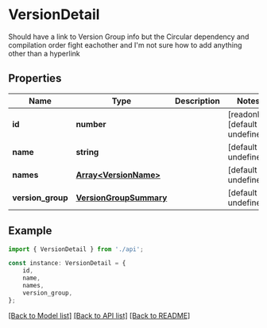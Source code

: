 # VersionDetail

Should have a link to Version Group info but the Circular dependency and compilation order fight eachother and I\'m not sure how to add anything other than a hyperlink

## Properties

Name | Type | Description | Notes
------------ | ------------- | ------------- | -------------
**id** | **number** |  | [readonly] [default to undefined]
**name** | **string** |  | [default to undefined]
**names** | [**Array&lt;VersionName&gt;**](VersionName.md) |  | [default to undefined]
**version_group** | [**VersionGroupSummary**](VersionGroupSummary.md) |  | [default to undefined]

## Example

```typescript
import { VersionDetail } from './api';

const instance: VersionDetail = {
    id,
    name,
    names,
    version_group,
};
```

[[Back to Model list]](../README.md#documentation-for-models) [[Back to API list]](../README.md#documentation-for-api-endpoints) [[Back to README]](../README.md)
